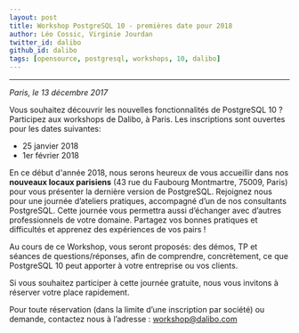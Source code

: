 ```yaml
---
layout: post
title: Workshop PostgreSQL 10 - premières date pour 2018
author: Léo Cossic, Virginie Jourdan
twitter_id: dalibo
github_id: dalibo
tags: [opensource, postgresql, workshops, 10, dalibo]
---
```


---
*Paris, le 13 décembre 2017*

Vous souhaitez découvrir les nouvelles fonctionnalités de PostgreSQL 10 ? Participez aux workshops de Dalibo, à Paris. Les inscriptions sont ouvertes pour les dates suivantes:

<!--MORE-->
   * 25 janvier 2018
   * 1er février 2018

En ce début d'année 2018, nous serons heureux de vous accueillir dans nos **nouveaux locaux parisiens** (43 rue du Faubourg Montmartre, 75009, Paris) pour vous présenter la dernière version de PostgreSQL. 
Rejoignez nous pour une journée d’ateliers pratiques, accompagné d’un de nos consultants PostgreSQL. Cette journée vous permettra aussi d’échanger avec d’autres professionnels de votre domaine. Partagez vos bonnes pratiques et difficultés et apprenez des expériences de vos pairs !

Au cours de ce Workshop, vous seront proposés: des démos, TP et séances de questions/réponses, afin de comprendre, concrètement, ce que PostgreSQL 10 peut apporter à votre entreprise ou vos clients.

Si vous souhaitez participer à cette journée gratuite, nous vous invitons à réserver votre place rapidement.

Pour toute réservation (dans la limite d’une inscription par société) ou demande, contactez nous à l’adresse : [workshop@dalibo.com](mailto:workshop@dalibo.com)
